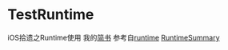 # TestRuntime
iOS拾遗之Runtime使用
我的[简书](https://www.jianshu.com/p/729cad502b1d)
参考自[runtime](https://github.com/suifengqjn/runtime) [RuntimeSummary](https://github.com/Tuccuay/RuntimeSummary)
